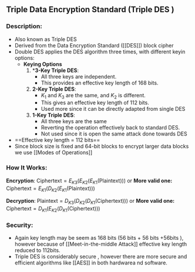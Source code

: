 ## Triple Data Encryption Standard (Triple DES )
### Description:
* Also known as Triple DES
* Derived from the Data Encryption Standard ([[DES]]) block cipher
* Double DES applies the DES algorithm three times, with different keyin options:
	* **Keying Options**
		1. ***3-Key Triple DES**: 
			- All three keys are independent. 
			- This provides an effective key length of 168 bits.
		1. **2-Key Triple DES**: 
			- $K_{1}$  and $K_{3}$  are the same, and $K_{2}$ is different.
			- This gives an effective key length of 112 bits.
			- Used more since it can be directly adapted from single DES
		1. **1-Key Triple DES**: 
			- All three keys are the same
			- Reverting the operation effectively back to standard DES.
			- Not used since it is open the same attack done towards DES
* ==Effective key length = 112 bits==
* Since block size is fixed and 64-bit blocks to encrypt larger data blocks we use [[Modes of Operations]]
### How It Works:
**Encryption**:
$\text{Ciphertext} = E_{K3}(E_{K2}(E_{K1}(\text{Plaintext})))$ 
or
**More valid one:** $\text{Ciphertext} = E_{K1}(D_{K2}(E_{K1}(\text{Plaintext})))$ 

**Decryption**:
$\text{Plaintext} = D_{K3}(D_{K2}(D_{K1}(\text{Ciphertext})))$ 
or
**More valid one:** $\text{Ciphertext} = D_{K1}(E_{K2}(D_{K1}(\text{Ciphertext})))$ 
### Security:
- Again key length may be seem as 168 bits (56 bits + 56 bits +56bits ), however because of [[Meet-in-the-middle Attack]] effective key length reduced to 112bits.
- Triple DES is considerably secure , however there are more secure and efficient algorithms like [[AES]] in both hardwarea nd software.
